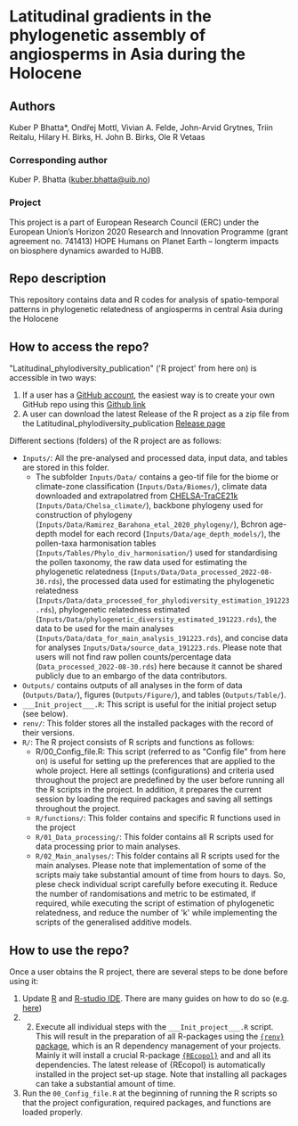 # Latitudinal gradients in the phylogenetic assembly of angiosperms in Asia during the Holocene

## Authors
Kuber P Bhatta*, Ondřej Mottl, Vivian A. Felde, John-Arvid Grytnes, Triin Reitalu, Hilary H. Birks, H. John B. Birks, Ole R Vetaas

### Corresponding author
Kuber P. Bhatta (kuber.bhatta@uib.no)

### Project
This project is a part of European Research Council (ERC) under the European Union’s Horizon 2020 Research and Innovation Programme (grant agreement no. 741413) HOPE Humans on Planet Earth – longterm impacts on biosphere dynamics awarded to HJBB.

## Repo description
This repository contains data and R codes for analysis of spatio-temporal patterns in phylogenetic relatedness of angiosperms in central Asia during the Holocene

## How to access the repo?
"Latitudinal_phylodiversity_publication" ('R project' from here on) is accessible in two ways:
1. If a user has a [GitHub account](https://github.com/), the easiest way is to create your own GitHub repo using this [Github link](https://github.com/HOPE-UIB-BIO/Latitudinal_phylodiversity_publication)
2. A user can download the latest Release of the R project as a zip file from the Latitudinal_phylodiversity_publication [Release page](https://github.com/HOPE-UIB-BIO/Latitudinal_phylodiversity_publication/releases/new)

Different sections (folders) of the R project are as follows:
- `Inputs/`: All the pre-analysed and processed data, input data, and tables are stored in this folder.
  - The subfolder `Inputs/Data/` contains a geo-tif file for the biome or climate-zone classification (`Inputs/Data/Biomes/`), climate data downloaded and extrapolatred from [CHELSA-TraCE21k](https://chelsa-climate.org/chelsa-trace21k/) (`Inputs/Data/Chelsa_climate/`), backbone phylogeny used for construction of phylogeny (`Inputs/Data/Ramirez_Barahona_etal_2020_phylogeny/`), Bchron age-depth model for each record (`Inputs/Data/age_depth_models/`), the pollen-taxa harmonisation tables (`Inputs/Tables/Phylo_div_harmonisation/`) used for standardising the pollen taxonomy, the raw data used for estimating the phylogenetic relatedness (`Inputs/Data/Data_processed_2022-08-30.rds`), the processed data used for estimating the phylogenetic relatedness (`Inputs/Data/data_processed_for_phylodiversity_estimation_191223.rds`), phylogenetic relatedness estimated (`Inputs/Data/phylogenetic_diversity_estimated_191223.rds`), the data to be used for the main analyses (`Inputs/Data/data_for_main_analysis_191223.rds`), and concise data for analyses `Inputs/Data/source_data_191223.rds`. 
Please note that users will not find raw pollen counts/percentage data (`Data_processed_2022-08-30.rds`) here because it cannot be shared publicly due to an embargo of the data contributors. 
- `Outputs/` contains outputs of all analyses in the form of data (`Outputs/Data/`), figures (`Outputs/Figure/`), and tables (`Outputs/Table/`).
- `___Init_project___.R`: This script is useful for the initial project setup (see below).
- `renv/`: This folder stores all the installed packages with the record of their versions.
- `R/`: The R project consists of R scripts and functions as follows:
  - R/00_Config_file.R: This script (referred to as "Config file" from here on) is useful for setting up the preferences that are applied to the whole project. Here all settings (configurations) and criteria used throughout the project are predefined by the user before running all the R scripts in the project. In addition, it prepares the current session by loading the required packages and saving all settings throughout the project.
  - `R/functions/`: This folder contains and specific R functions used in the project
  - `R/01_Data_processing/`: This folder contains all R scripts used for data processing prior to main analyses. 
  - `R/02_Main_analyses/`: This folder contains all R scripts used for the main analyses. Please note that implementation of some of the scripts maiy take substantial amount of time from hours to days. So, plese check individual script carefully before executing it. Reduce the number of randomisations and metric to be estimated, if required, while executing the script of estimation of phylogenetic relatedness, and reduce the number of 'k' while implementing the scripts of the generalised additive models.

## How to use the repo?
Once a user obtains the R project, there are several steps to be done before using it:

1. Update [R](https://en.wikipedia.org/wiki/R_(programming_language)) and [R-studio IDE](https://posit.co/products/open-source/rstudio/). There are many guides on how to do so (e.g. [here](https://jennhuck.github.io/workshops/install_update_R.html))
2. 2. Execute all individual steps with the `___Init_project___.R` script. This will result in the preparation of all R-packages using the [`{renv}` package](https://rstudio.github.io/renv/articles/renv.html), which is an R dependency management of your projects. Mainly it will install a crucial R-package [`{REcopol}`](https://github.com/HOPE-UIB-BIO/R-Ecopol-package) and and all its dependencies. The latest release of {REcopol} is automatically installed in the project set-up stage. Note that installing all packages can take a substantial amount of time.
3. Run the `00_Config_file.R` at the beginning of running the R scripts so that the project configuration, required packages, and functions are loaded properly.

